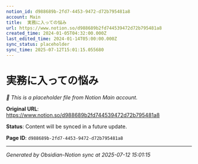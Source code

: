 ```yaml
---
notion_id: d988689b-2fd7-4453-9472-d72b795481a8
account: Main
title:  実務に入っての悩み
url: https://www.notion.so/d988689b2fd744539472d72b795481a8
created_time: 2024-01-05T04:32:00.000Z
last_edited_time: 2024-01-14T05:00:00.000Z
sync_status: placeholder
sync_time: 2025-07-12T15:01:15.055680
---
```


#  実務に入っての悩み

*🔄 This is a placeholder file from Notion Main account.*

**Original URL**: https://www.notion.so/d988689b2fd744539472d72b795481a8

**Status**: Content will be synced in a future update.

**Page ID**: `d988689b-2fd7-4453-9472-d72b795481a8`

---

*Generated by Obsidian-Notion sync at 2025-07-12 15:01:15*
